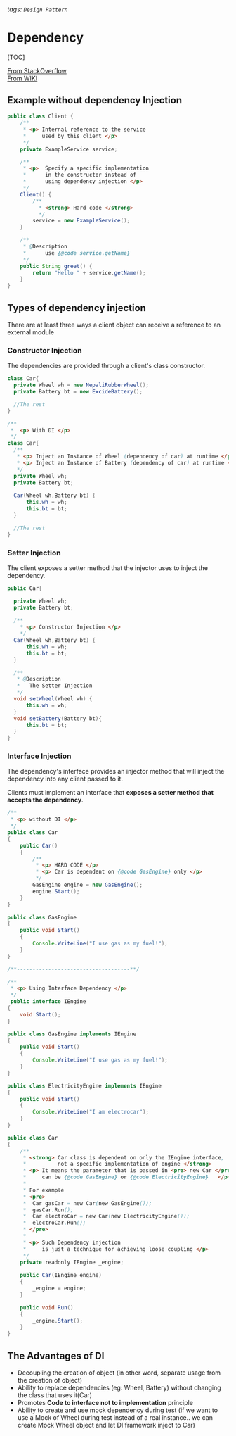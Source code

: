 ###### tags: `Design Pattern`
# Dependency
[TOC]

[From StackOverflow](https://stackoverflow.com/questions/3334578/what-is-dependency-injection)  
[From WIKI](https://en.wikipedia.org/wiki/Dependency_injection)  

## Example without dependency Injection

```java
public class Client {
    /**
     * <p> Internal reference to the service 
     *     used by this client </p>
     */ 
    private ExampleService service;

    /**
     * <p>  Specify a specific implementation 
     *      in the constructor instead of 
     *      using dependency injection </p>
     */
    Client() {
        /**
          * <strong> Hard code </strong>
          */
        service = new ExampleService();
    }

    /**
     * @Description
     *      use {@code service.getName}
     */
    public String greet() {
        return "Hello " + service.getName();
    }
}
```

## Types of dependency injection
There are at least three ways a client object can receive a reference to an external module

### Constructor Injection 
The dependencies are provided through a client's class constructor.  

```java
class Car{
  private Wheel wh = new NepaliRubberWheel();
  private Battery bt = new ExcideBattery();

  //The rest
}

/**
 *  <p> With DI </p>
 */ 
class Car{
  /**
   * <p> Inject an Instance of Wheel (dependency of car) at runtime </p>
   * <p> Inject an Instance of Battery (dependency of car) at runtime </p>
   */
  private Wheel wh;  
  private Battery bt;
  
  Car(Wheel wh,Battery bt) {
      this.wh = wh;
      this.bt = bt;
  }

  //The rest 
}
```

### Setter Injection
The client exposes a setter method that the injector uses to inject the dependency.

```java
public Car{

  private Wheel wh; 
  private Battery bt; 
  
  /**
    * <p> Constructor Injection </p>
    */
  Car(Wheel wh,Battery bt) {
      this.wh = wh;
      this.bt = bt;
  }

  /**
   * @Description
   *   The Setter Injection
   */
  void setWheel(Wheel wh) {
      this.wh = wh;
  }
  void setBattery(Battery bt){
      this.bt = bt;
  }
}
```


### Interface Injection

The dependency's interface provides an injector method that will inject the dependency into any client passed to it.  

Clients must implement an interface that **exposes a setter method that accepts the dependency**.
    
```java
/**
 * <p> without DI </p> 
 */
public class Car
{
    public Car()
    {
        /**
         * <p> HARD CODE </p>
         * <p> Car is dependent on {@code GasEngine} only </p>
         */
        GasEngine engine = new GasEngine();
        engine.Start();
    }
}

public class GasEngine
{
    public void Start()
    {
        Console.WriteLine("I use gas as my fuel!");
    }
}

/**------------------------------------**/

/**
 * <p> Using Interface Dependency </p>
 */ 
 public interface IEngine
{
    void Start();
}

public class GasEngine implements IEngine
{
    public void Start()
    {
        Console.WriteLine("I use gas as my fuel!");
    }
}

public class ElectricityEngine implements IEngine
{
    public void Start()
    {
        Console.WriteLine("I am electrocar");
    }
}

public class Car
{
    /**
     * <strong> Car class is dependent on only the IEngine interface, 
     *          not a specific implementation of engine </strong>
     * <p> It means the parameter that is passed in <pre> new Car </pre> 
     *     can be {@code GasEngine} or {@code ElectricityEngine}   </p>
     * 
     * For example 
     * <pre> 
     *  Car gasCar = new Car(new GasEngine());
     *  gasCar.Run();
     *  Car electroCar = new Car(new ElectricityEngine());
     *  electroCar.Run();
     * </pre>
     * 
     * <p> Such Dependency injection 
     *     is just a technique for achieving loose coupling </p>
     */
    private readonly IEngine _engine;
    
    public Car(IEngine engine)
    {
        _engine = engine;
    }

    public void Run()
    {
        _engine.Start();
    }
}
```

## The Advantages of DI

- Decoupling the creation of object (in other word, separate usage from the creation of object)
- Ability to replace dependencies (eg: Wheel, Battery) without changing the class that uses it(Car)
- Promotes **Code to interface not to implementation** principle
- Ability to create and use mock dependency during test (if we want to use a Mock of Wheel during test instead of a real instance.. we can create Mock Wheel object and let DI framework inject to Car)

